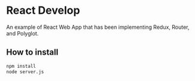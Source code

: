 # React Develop

An example of React Web App that has been implementing Redux, Router, and Polyglot.

## How to install

```sh
npm install
node server.js
```
